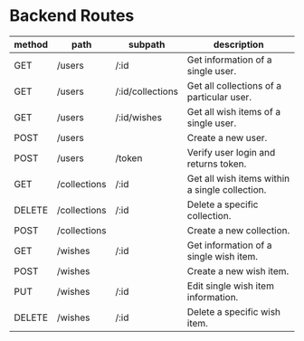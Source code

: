 # Backend Routes

| method     | path           | subpath             |  description                                      |
| ---------- | -------------- | ------------------- | ------------------------------------------------- |
| GET        | /users         | /:id                | Get information of a single user.                 |
| GET        | /users         | /:id/collections    | Get all collections of a particular user.         |
| GET        | /users         | /:id/wishes         | Get all wish items of a single user.              |
| POST       | /users         |                     | Create a new user.                                |
| POST       | /users         | /token              | Verify user login and returns token.              |
| GET        | /collections   | /:id                | Get all wish items within a single collection.    |
| DELETE     | /collections   | /:id                | Delete a specific collection.                     |
| POST       | /collections   |                     | Create a new collection.                          |
| GET        | /wishes        | /:id                | Get information of a single wish item.            |
| POST       | /wishes        |                     | Create a new wish item.                           |
| PUT        | /wishes        | /:id                | Edit single wish item information.                |
| DELETE     | /wishes        | /:id                | Delete a specific wish item.                      |